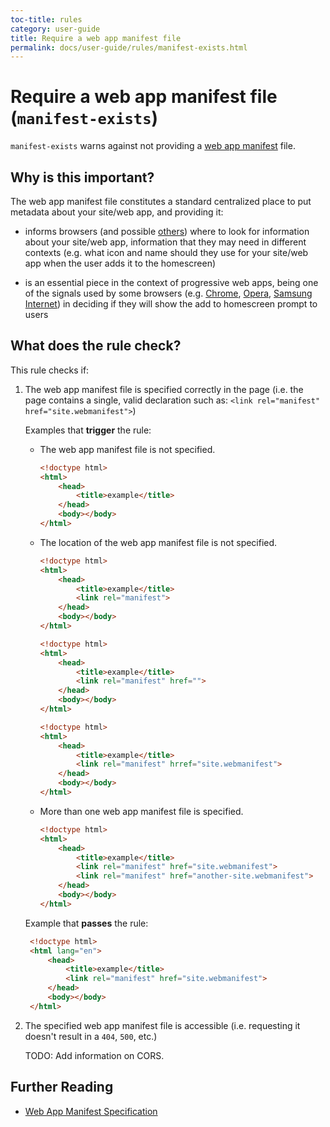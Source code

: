 ```yaml
---
toc-title: rules
category: user-guide
title: Require a web app manifest file
permalink: docs/user-guide/rules/manifest-exists.html
---
```

# Require a web app manifest file (`manifest-exists`)

`manifest-exists` warns against not providing a
[web app manifest](https://www.w3.org/TR/appmanifest) file.

## Why is this important?

The web app manifest file constitutes a standard centralized place
to put metadata about your site/web app, and providing it:

* informs browsers (and possible
  [others](https://medium.com/web-on-the-edge/progressive-web-apps-on-windows-8d8eb68d524e#62d2))
  where to look for information about your site/web app, information
  that they may need in different contexts (e.g. what icon and name
  should they use for your site/web app when the user adds it to the
  homescreen)

* is an essential piece in the context of progressive web apps,
  being one of the signals used by some browsers (e.g.
  [Chrome](https://developers.google.com/web/fundamentals/engage-and-retain/app-install-banners/),
  [Opera](https://dev.opera.com/blog/web-app-install-banners/),
  [Samsung Internet](https://medium.com/samsung-internet-dev/what-does-it-mean-to-be-an-app-ace43eb6b94d))
  in deciding if they will show the add to homescreen prompt to users

## What does the rule check?

This rule checks if:

1. The web app manifest file is specified correctly in the page
   (i.e. the page contains a single, valid declaration such as:
   `<link rel="manifest" href="site.webmanifest">`)

   Examples that **trigger** the rule:

   * The web app manifest file is not specified.

     ```html
     <!doctype html>
     <html>
         <head>
             <title>example</title>
         </head>
         <body></body>
     </html>
     ```

   * The location of the web app manifest file is not specified.

     ```html
     <!doctype html>
     <html>
         <head>
             <title>example</title>
             <link rel="manifest">
         </head>
         <body></body>
     </html>
     ```

     ```html
     <!doctype html>
     <html>
         <head>
             <title>example</title>
             <link rel="manifest" href="">
         </head>
         <body></body>
     </html>
     ```

     ```html
     <!doctype html>
     <html>
         <head>
             <title>example</title>
             <link rel="manifest" hrref="site.webmanifest">
         </head>
         <body></body>
     </html>
     ```

   * More than one web app manifest file is specified.

     ```html
     <!doctype html>
     <html>
         <head>
             <title>example</title>
             <link rel="manifest" href="site.webmanifest">
             <link rel="manifest" href="another-site.webmanifest">
         </head>
         <body></body>
     </html>
     ```

   Example that **passes** the rule:

    ```html
     <!doctype html>
     <html lang="en">
         <head>
             <title>example</title>
             <link rel="manifest" href="site.webmanifest">
         </head>
         <body></body>
     </html>
    ```

2. The specified web app manifest file is accessible (i.e. requesting
   it doesn't result in a `404`, `500`, etc.)

   TODO: Add information on CORS.

## Further Reading

* [Web App Manifest Specification](https://www.w3.org/TR/appmanifest)
